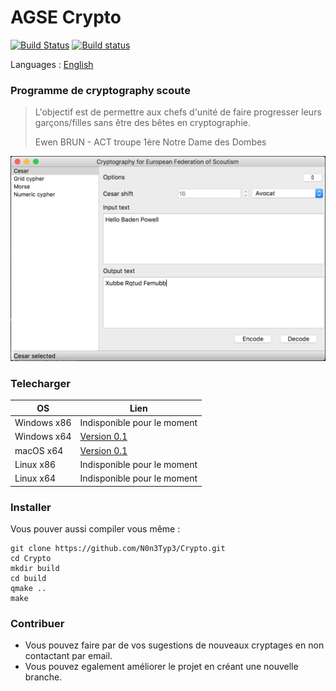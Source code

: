 # AGSE Crypto

[![Build Status](https://travis-ci.org/3wnbr1/Crypto.svg?branch=master)](https://travis-ci.org/3wnbr1/Crypto)
[![Build status](https://ci.appveyor.com/api/projects/status/xeq3uva548i4sh7v?svg=true)](https://ci.appveyor.com/project/3wnbr1/crypto)

Languages : [English](/Readme.en.md)

### Programme de cryptography scoute

> L'objectif est de permettre aux chefs d'unité de faire progresser leurs garçons/filles sans être des bêtes en cryptographie.
>
> Ewen BRUN - ACT troupe 1ère Notre Dame des Dombes

![GUI](doc/GUI.png)

### Telecharger

OS          |  Lien
------------|------------------------
Windows x86 | Indisponible pour le moment
Windows x64 | [Version 0.1](https://github.com/3wnbr1/Crypto/releases/download/0.1/CryptorWin64.zip)
macOS x64   | [Version 0.1](https://github.com/3wnbr1/Crypto/releases/download/0.1/CryptorMac.zip)
Linux x86   | Indisponible pour le moment
Linux x64   | Indisponible pour le moment


### Installer

Vous pouver aussi compiler vous même :
```
git clone https://github.com/N0n3Typ3/Crypto.git
cd Crypto
mkdir build
cd build
qmake ..
make
```

### Contribuer

- Vous pouvez faire par de vos sugestions de nouveaux cryptages en non contactant par email.
- Vous pouvez egalement améliorer le projet en créant une nouvelle branche.

